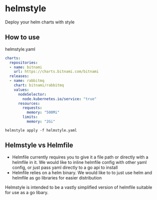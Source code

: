 # helmstyle
Deploy your helm charts with style

## How to use

helmstyle.yaml
```yaml
charts:
  repositories:
  - name: bitnami
    url: https://charts.bitnami.com/bitnami
  releases:
  - name: rabbitmq
    chart: bitnami/rabbitmq
    values:
      nodeSelector:
        node.kubernetes.io/service: "true"
      resources:
        requests:
          memory: "500Mi"
        limits:
          memory: "2Gi"
```

`helmstyle apply -f helmstyle.yaml`


## Helmstyle vs Helmfile
* Helmfile currently requires you to give it a file path or directly with a helmfile in it.   We would like to inline helmfile config with other yaml config, or just pass yaml directly to a go api to install
* Helmfile relies on a helm binary.   We would like to to just use helm and helmfile as go libraries for easier distribution

Helmstyle is intended to be a vastly simplified version of helmfile suitable for use as a go libary.  



